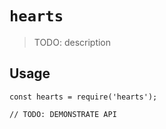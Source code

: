 # `hearts`

> TODO: description

## Usage

```
const hearts = require('hearts');

// TODO: DEMONSTRATE API
```

